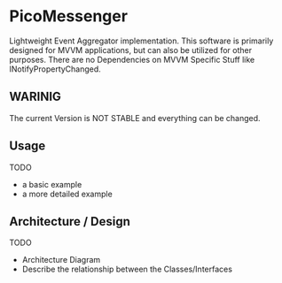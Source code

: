 # PicoMessenger

Lightweight Event Aggregator implementation. This software is primarily designed for MVVM applications, but can also be utilized for other purposes.
There are no Dependencies on MVVM Specific Stuff like INotifyPropertyChanged. 

## WARINIG 

The current Version is NOT STABLE and everything can be changed.

## Usage

TODO
- a basic example
- a more detailed example

## Architecture / Design

TODO
- Architecture Diagram
- Describe the relationship between the Classes/Interfaces